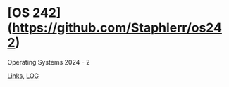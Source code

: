 # [OS 242] (https://github.com/Staphlerr/os242)
Operating Systems 2024 - 2

[Links](LINKS/), [LOG](TXT/mylog.txt)
